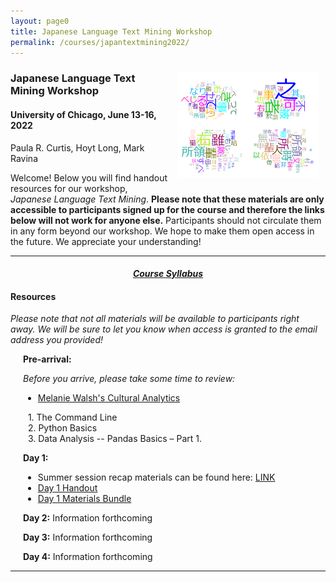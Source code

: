 ```yaml
---
layout: page0
title: Japanese Language Text Mining Workshop
permalink: /courses/japantextmining2022/
---
```


<div style>
<img src="/images/japantextmining22_bg.png" style="float:right;max-width:45%;padding: 10px 10px 10px 15px;">
</div><h3>Japanese Language Text Mining Workshop</h3><p>
<h4>University of Chicago, June 13-16, 2022</h4>
<p></p>
Paula R. Curtis, Hoyt Long, Mark Ravina<p></p>
<p></p>
Welcome! Below you will find handout resources for our workshop, <em>Japanese Language Text Mining</em>. <b>Please note that these materials are only accessible to participants signed up for the course and therefore the links below will not work for anyone else.</b> Participants should not circulate them in any form beyond our workshop. We hope to make them open access in the future. We appreciate your understanding!
<p></p>
<hr>
<p></p>
<center><em><h4><a href="https://docs.google.com/document/d/12AQdGLRk9FpWZjlagt8jzXQW7QAQbWv5TS1Wrri8z44/edit?usp=sharing">Course Syllabus</a></h4></em></center><p></p>
<p></p>
<h4>Resources</h4><p></p>
<p></p>
<em>Please note that not all materials will be available to participants right away. We will be sure to let you know when access is granted to the email address you provided!</em>
<p></p>
<span style="padding-left: 20px; display:block">
  <b>Pre-arrival:</b><p></p>
  <em>Before you arrive, please take some time to review:</em><br>
  <ul><li><a href="https://melaniewalsh.github.io/Intro-Cultural-Analytics/welcome.html">Melanie Walsh's Cultural Analytics</a></li></ul>
  &nbsp;&nbsp;1. The Command Line<br>&nbsp;&nbsp;2. Python Basics<br>&nbsp;&nbsp;3. Data Analysis -- Pandas Basics – Part 1.<p></p>

  <b>Day 1:</b><p></p>
<ul><li>Summer session recap materials can be found here: <a href="http://prcurtis.com/courses/japantextmining2021/">LINK</a></li>
  <li><a href="https://docs.google.com/document/d/1gZgTLvB-7EBuykP05QZ1jKuD4J0oNifxSbvCfSMAGhQ/edit?usp=sharing">Day 1 Handout</a></li>
  <li><a href="https://drive.google.com/file/d/1S2F2kYwg6DiHF_sxP2dOjyJiIamZSjQ0/view?usp=sharing">Day 1 Materials Bundle</a></li></ul>
  <p></p>

  <b>Day 2:</b> Information forthcoming
  <p></p>
  <b>Day 3:</b> Information forthcoming
  <p></p>
  <b>Day 4:</b> Information forthcoming<br>
</span>
<p></p>
<p></p>
<hr>
<p></p>
